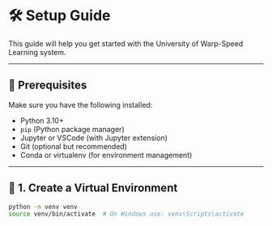 # 🛠️ Setup Guide

This guide will help you get started with the University of Warp-Speed Learning system.

---

## 🔧 Prerequisites

Make sure you have the following installed:

- Python 3.10+
- `pip` (Python package manager)
- Jupyter or VSCode (with Jupyter extension)
- Git (optional but recommended)
- Conda or virtualenv (for environment management)

---

## 🐍 1. Create a Virtual Environment

```bash
python -m venv venv
source venv/bin/activate  # On Windows use: venv\Scripts\activate

